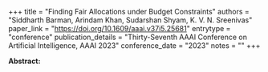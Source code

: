 +++
title = "Finding Fair Allocations under Budget Constraints"
authors = "Siddharth Barman, Arindam Khan, Sudarshan Shyam, K. V. N. Sreenivas"
paper_link = "https://doi.org/10.1609/aaai.v37i5.25681"
entrytype = "conference"
publication_details = "Thirty-Seventh AAAI Conference on Artificial Intelligence,  AAAI 2023"
conference_date = "2023"
notes = ""
+++

<b>Abstract:</b>
